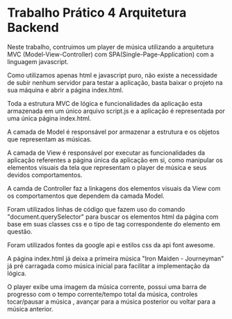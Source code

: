 # Trabalho Prático 4 Arquitetura Backend

Neste trabalho, contruimos um player de música utilizando a arquitetura MVC (Model-View-Controller) com SPA(Single-Page-Application) com a linguagem javascript.

Como utilizamos apenas html e javascript puro, não existe a necessidade de subir nenhum servidor para testar a aplicação, basta baixar o projeto na sua máquina e abrir a página index.html.

Toda a estrutura MVC de lógica e funcionalidades da aplicação esta armazenada em um único arquivo script.js e a aplicação é representada por uma única página index.html.

A camada de Model é responsável por armazenar a estrutura e os objetos que representam as músicas.

A camada de View é responsável por executar as funcionalidades da aplicação referentes a página única da aplicação em si, como manipular os elementos visuais da tela que representam o player de música e seus devidos comportamentos.

A camda de Controller faz a linkagens dos elementos visuais da View com os comportamentos que dependem da camada Model.

Foram utilizados linhas de código que fazem uso do comando "document.querySelector" para buscar os elementos html da página com base em suas classes css e o tipo de tag correspondente do elemento em questão.

Foram utilizados fontes da google api e estilos css da api font awesome.

A página index.html já deixa a primeira música "Iron Maiden - Journeyman" já pré carragada como música inicial para facilitar a implementação da lógica.

O player exibe uma imagem da música corrente, possui uma barra de progresso com o tempo corrente/tempo total da música, controles tocar/pausar a música , avançar para a música posterior ou voltar para a música anterior.
